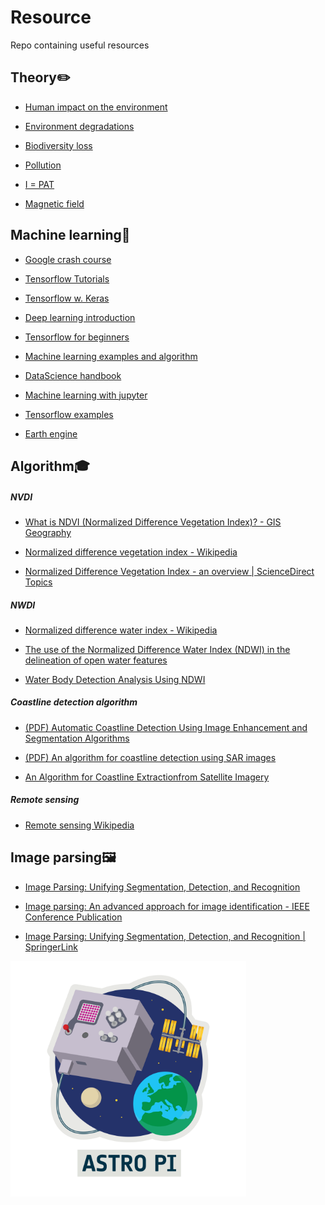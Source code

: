 # Resource

 Repo containing useful resources


## Theory:pencil2:
 - [Human impact on the environment](https://en.wikipedia.org/wiki/Human_impact_on_the_environment#Human_overpopulation)
 
 - [Environment degradations](https://en.wikipedia.org/wiki/Environmental_degradation#See_also)
 
 - [Biodiversity loss](https://en.wikipedia.org/wiki/Biodiversity_loss)
 
 - [Pollution](https://en.wikipedia.org/wiki/Pollution)
 
 - [I = PAT](https://en.wikipedia.org/wiki/I_%3D_PAT)
 
 - [Magnetic field](https://web.ua.es/docivis/magnet/earths_magnetic_field2.html)



## Machine learning:scroll:

- [Google crash course](https://developers.google.com/machine-learning/crash-course)

- [Tensorflow Tutorials](https://www.tensorflow.org/tutorials/)

- [Tensorflow w. Keras](https://www.tensorflow.org/tutorials/)

- [Deep learning introduction](https://campus.datacamp.com/courses/introduction-to-deep-learning-in-python/basics-of-deep-learning-and-neural-networks?ex=1)

- [Tensorflow for beginners](https://www.datacamp.com/community/tutorials/tensorflow-tutorial)

- [Machine learning examples and algorithm](https://github.com/trekhleb/homemade-machine-learning)

- [DataScience handbook](https://github.com/jakevdp/PythonDataScienceHandbook)

- [Machine learning with jupyter](https://github.com/hangtwenty/dive-into-machine-learning)

- [Tensorflow examples](https://github.com/aymericdamien/TensorFlow-Examples)

- [Earth engine](https://github.com/google/earthengine-api)



## Algorithm:mortar_board:

##### NVDI

- [What is NDVI (Normalized Difference Vegetation Index)? - GIS Geography](https://gisgeography.com/ndvi-normalized-difference-vegetation-index/)

- [Normalized difference vegetation index - Wikipedia](https://en.wikipedia.org/wiki/Normalized_difference_vegetation_index)

- [Normalized Difference Vegetation Index - an overview | ScienceDirect Topics](https://www.sciencedirect.com/topics/earth-and-planetary-sciences/normalized-difference-vegetation-index)



##### NWDI

- [Normalized difference water index - Wikipedia](https://en.wikipedia.org/wiki/Normalized_difference_water_index)

- [The use of the Normalized Difference Water Index (NDWI) in the delineation of open water features](https://www.tandfonline.com/doi/abs/10.1080/01431169608948714)

- [Water Body Detection Analysis Using NDWI](http://www.pjoes.com/Water-Body-Detection-Analysis-Using-NDWI-nIndices-Derived-from-Landsat-8-OLI,110447,0,2.html)



##### Coastline detection algorithm

- [(PDF) Automatic Coastline Detection Using Image Enhancement and Segmentation Algorithms](https://www.researchgate.net/publication/308125872_Automatic_Coastline_Detection_Using_Image_Enhancement_and_Segmentation_Algorithms)

- [(PDF) An algorithm for coastline detection using SAR images](https://www.researchgate.net/publication/232267436_An_algorithm_for_coastline_detection_using_SAR_images)

- [An Algorithm for Coastline Extractionfrom Satellite Imagery](https://www.iaras.org/iaras/filedownloads/ijc/2017/006-0002(2017).pdf)



##### Remote sensing

 - [Remote sensing Wikipedia](https://en.wikipedia.org/wiki/Remote_sensing)




## Image parsing:framed_picture:

- [Image Parsing: Unifying Segmentation, Detection, and Recognition](https://www.cs.cmu.edu/~efros/courses/LBMV07/Papers/tu-ijcv-05.pdf)

- [Image parsing: An advanced approach for image identification - IEEE Conference Publication](https://ieeexplore.ieee.org/document/6413022)

- [Image Parsing: Unifying Segmentation, Detection, and Recognition | SpringerLink](https://link.springer.com/article/10.1007/s11263-005-6642-x)

<img title="image" src="https://github.com/CHIP-AstroPi/resource/blob/main/AstroPi_key_visual_pillars.png" alt="" width="377" data-align="center">
  
  
